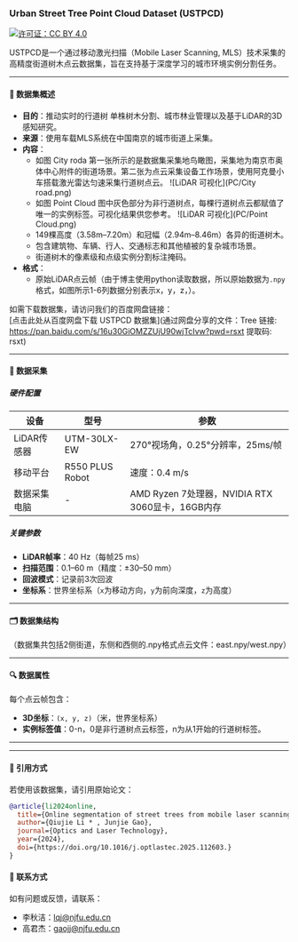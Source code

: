 



### **Urban Street Tree Point Cloud Dataset (USTPCD)**  
[![许可证：CC BY 4.0](https://img.shields.io/badge/License-CC_BY_4.0-lightgrey.svg)](https://creativecommons.org/licenses/by/4.0/)  

USTPCD是一个通过移动激光扫描（Mobile Laser Scanning, MLS）技术采集的高精度街道树木点云数据集，旨在支持基于深度学习的城市环境实例分割任务。

---

#### **📖 数据集概述**  
- **目的**：推动实时的行道树 单株树木分割、城市林业管理以及基于LiDAR的3D感知研究。  
- **来源**：使用车载MLS系统在中国南京的城市街道上采集。  
- **内容**：  
  - 如图 City roda 第一张所示的是数据集采集地鸟瞰图，采集地为南京市奥体中心附件的街道场景。第二张为点云采集设备工作场景，使用阿克曼小车搭载激光雷达匀速采集行道树点云。
  ![LiDAR 可视化](PC/City road.png)
  - 如图 Point Cloud 图中灰色部分为非行道树点，每棵行道树点云都赋值了唯一的实例标签。可视化结果供您参考。
  ![LiDAR 可视化](PC/Point Cloud.png)
  - 149棵高度（3.58m–7.20m）和冠幅（2.94m–8.46m）各异的街道树木。  
  - 包含建筑物、车辆、行人、交通标志和其他植被的复杂城市场景。  
  - 街道树木的像素级和点级实例分割标注掩码。  
- **格式**：  
  - 原始LiDAR点云帧（由于博主使用python读取数据，所以原始数据为`.npy`格式，如图所示1-6列数据分别表示x，y，z，）。  
 
如需下载数据集，请访问我们的百度网盘链接：  
[点击此处从百度网盘下载 USTPCD 数据集](通过网盘分享的文件：Tree
链接: https://pan.baidu.com/s/16u30GiOMZZUjU90wjTcIvw?pwd=rsxt 提取码: rsxt)  


---

#### **📡 数据采集**  
##### **硬件配置**  
| 设备              | 型号           | 参数                                  |
|---------------------|-----------------|---------------------------------------|
| LiDAR传感器        | UTM-30LX-EW     | 270°视场角，0.25°分辨率，25ms/帧      |
| 移动平台          | R550 PLUS Robot | 速度：0.4 m/s                        |
| 数据采集电脑       | -               | AMD Ryzen 7处理器，NVIDIA RTX 3060显卡，16GB内存 |

##### **关键参数**  
- **LiDAR帧率**：40 Hz（每帧25 ms）  
- **扫描范围**：0.1–60 m（精度：±30–50 mm）  
- **回波模式**：记录前3次回波  
- **坐标系**：世界坐标系（`x`为移动方向，`y`为前向深度，`z`为高度）

---

#### **🗂 数据集结构**  
（数据集共包括2侧街道，东侧和西侧的.npy格式点云文件：east.npy/west.npy）

---

#### **🔍 数据属性**  
每个点云帧包含：  
- **3D坐标**：`(x, y, z)`（米，世界坐标系）  
- **实例标签值**：0-n，0是非行道树点云标签，n为从1开始的行道树标签。


---



---

#### **📜 引用方式**  
若使用该数据集，请引用原始论文：  
```bibtex
@article{li2024online,
  title={Online segmentation of street trees from mobile laser scanning data via deep learning image instance segmentation},
  author={Qiujie Li * , Junjie Gao},
  journal={Optics and Laser Technology},
  year={2024},
  doi={https://doi.org/10.1016/j.optlastec.2025.112603.}
}
```



#### **📧 联系方式**  
如有问题或反馈，请联系：  
- 李秋洁：lqj@njfu.edu.cn  
- 高君杰：gaojj@njfu.edu.cn

